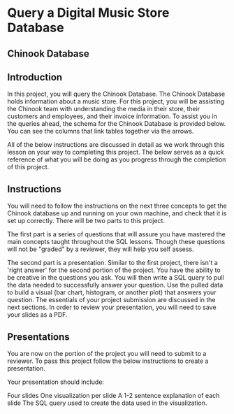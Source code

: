 
# Query a Digital Music Store Database


## Chinook Database


## Introduction
In this project, you will query the Chinook Database. The Chinook Database holds information about a music store. For this project, you will be assisting the Chinook team with understanding the media in their store, their customers and employees, and their invoice information. To assist you in the queries ahead, the schema for the Chinook Database is provided below. You can see the columns that link tables together via the arrows.


All of the below instructions are discussed in detail as we work through this lesson on your way to completing this project. The below serves as a quick reference of what you will be doing as you progress through the completion of this project.

## Instructions
You will need to follow the instructions on the next three concepts to get the Chinook database up and running on your own machine, and check that it is set up correctly. There will be two parts to this project.

The first part is a series of questions that will assure you have mastered the main concepts taught throughout the SQL lessons. Though these questions will not be "graded" by a reviewer, they will help you self assess.


The second part is a presentation. Similar to the first project, there isn't a 'right answer' for the second portion of the project. You have the ability to be creative in the questions you ask. You will then write a SQL query to pull the data needed to successfully answer your question. Use the pulled data to build a visual (bar chart, histogram, or another plot) that answers your question. The essentials of your project submission are discussed in the next sections. In order to review your presentation, you will need to save your slides as a PDF.


## Presentations
You are now on the portion of the project you will need to submit to a reviewer. To pass this project follow the below instructions to create a presentation.

Your presentation should include:

Four slides
One visualization per slide
A 1-2 sentence explanation of each slide
The SQL query used to create the data used in the visualization.
